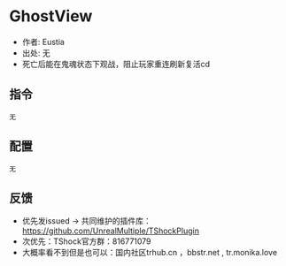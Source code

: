 ﻿# GhostView

- 作者: Eustia
- 出处: 无
- 死亡后能在鬼魂状态下观战，阻止玩家重连刷新复活cd


## 指令
```
无
```
## 配置
```
无
```

## 反馈
- 优先发issued -> 共同维护的插件库：https://github.com/UnrealMultiple/TShockPlugin
- 次优先：TShock官方群：816771079
- 大概率看不到但是也可以：国内社区trhub.cn ，bbstr.net , tr.monika.love
